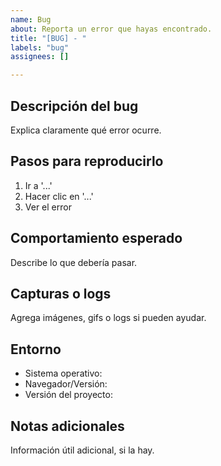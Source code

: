 ```yaml
---
name: Bug
about: Reporta un error que hayas encontrado.
title: "[BUG] - "
labels: "bug"
assignees: []

---
```

## Descripción del bug

Explica claramente qué error ocurre.

## Pasos para reproducirlo

1. Ir a '...'
2. Hacer clic en '...'
3. Ver el error

## Comportamiento esperado

Describe lo que debería pasar.

## Capturas o logs

Agrega imágenes, gifs o logs si pueden ayudar.

## Entorno

- Sistema operativo:
- Navegador/Versión:
- Versión del proyecto:

## Notas adicionales

Información útil adicional, si la hay.
